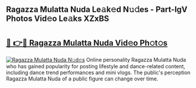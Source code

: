 ## Ragazza Mulatta Nuda Le𝚊k𝚎d N𝚞𝚍es - Part-IgV Photos Vid𝚎o Le𝚊ks XZxBS

# <h2><a href="http://fbezxm6.evod.top/?m=Ragazza+Mulatta+Nuda">🔗 👉🔴 Ragazza Mulatta Nuda Vid𝚎o Ph𝚘t𝚘s</a></h2>

[![Ragazza Mulatta Nuda N𝚞d𝚎s](https://i.imgur.com/8V9OHl7.gif)](http://fbezxm6.evod.top/?m=Ragazza+Mulatta+Nuda)
Online personality Ragazza Mulatta Nuda who has gained popularity for posting lifestyle and dance-related content, including dance trend performances and mini vlogs. The public's perception Ragazza Mulatta Nuda of a public figure can change over time. 
